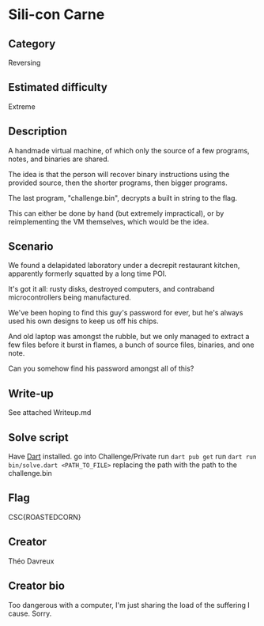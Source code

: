 # Sili-con Carne

## Category
Reversing

## Estimated difficulty
Extreme

## Description
A handmade virtual machine, of which only the source of a few programs, notes, and binaries are shared.

The idea is that the person will recover binary instructions using the provided source, then the shorter programs, then bigger programs.

The last program, "challenge.bin", decrypts a built in string to the flag.

This can either be done by hand (but extremely impractical), or by reimplementing the VM themselves, which would be the idea.

## Scenario
We found a delapidated laboratory under a decrepit restaurant kitchen, apparently formerly squatted by a long time POI.

It's got it all: rusty disks, destroyed computers, and contraband microcontrollers being manufactured.

We've been hoping to find this guy's password for ever, but he's always used his own designs to keep us off his chips.

And old laptop was amongst the rubble, but we only managed to extract a few files before it burst in flames, a bunch of source files, binaries, and one note.

Can you somehow find his password amongst all of this?


## Write-up
See attached Writeup.md

## Solve script
Have [Dart](https://dart.dev/) installed.
go into Challenge/Private
run `dart pub get`
run `dart run bin/solve.dart <PATH_TO_FILE>` replacing the path with the path to the challenge.bin


## Flag
CSC{ROASTEDCORN}

## Creator
Théo Davreux

## Creator bio
Too dangerous with a computer, I'm just sharing the load of the suffering I cause. Sorry.